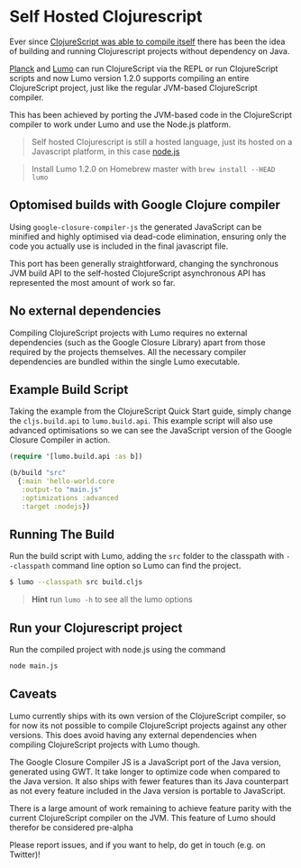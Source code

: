 # Self Hosted Clojurescript

Ever since [ClojureScript was able to compile itself](http://swannodette.github.io/2015/07/29/clojurescript-17) there has been the idea of building and running Clojurescript projects without dependency on Java. 

[Planck](http://planck-repl.org/) and [Lumo](https://github.com/anmonteiro/lumo) can run ClojureScript via the REPL or run ClojureScript scripts and now Lumo version 1.2.0 supports compiling an entire ClojureScript project, just like the regular JVM-based ClojureScript compiler. 

This has been achieved by porting the JVM-based code in the ClojureScript compiler to work under Lumo and use the Node.js platform. 

> Self hosted Clojurescript is still a hosted language, just its hosted on a Javascript platform, in this case [node.js](https://nodejs.org/)

> Install Lumo 1.2.0 on Homebrew master with `brew install --HEAD lumo`


## Optomised builds with Google Clojure compiler

Using `google-closure-compiler-js` the generated JavaScript can be minified and highly optimised via dead-code elimination, ensuring only the code you actually use is included in the final javascript file.


This port has been generally straightforward, changing the synchronous JVM build API to the self-hosted ClojureScript asynchronous API has represented the most amount of work so far.


## No external dependencies

Compiling ClojureScript projects with Lumo requires no external dependencies (such as the Google Closure Library) apart from those required by the projects themselves.  All the necessary compiler dependencies are bundled within the single Lumo executable.

## Example Build Script

Taking the example from the ClojureScript Quick Start guide, simply change the `cljs.build.api` to `lumo.build.api`.  This example script will also use advanced optimisations so we can see the JavaScript version of the Google Closure Compiler in action.

```clojure
(require '[lumo.build.api :as b])

(b/build "src"
  {:main 'hello-world.core
   :output-to "main.js"
   :optimizations :advanced
   :target :nodejs})
```

## Running The Build

Run the build script with Lumo, adding the `src` folder to the classpath with `--classpath` command line option so Lumo can find the project.

```bash
$ lumo --classpath src build.cljs
```


> **Hint** run `lumo -h` to see all the lumo options

## Run your Clojurescript project

Run the compiled project with node.js using the command

```bash
node main.js
```

## Caveats

Lumo currently ships with its own version of the ClojureScript compiler, so for now its not possible to compile ClojureScript projects against any other versions. This does avoid having any external dependencies when compiling ClojureScript projects with Lumo though.

The Google Closure Compiler JS is a JavaScript port of the Java version, generated using GWT. It take longer to optimize code when compared to the Java version. It also ships with fewer features than its Java counterpart as not every feature included in the Java version is portable to JavaScript.

There is a large amount of work remaining to achieve feature parity with the current ClojureScript compiler on the JVM.  This feature of Lumo should therefor be considered pre-alpha

Please report issues, and if you want to help, do get in touch (e.g. on Twitter)!
